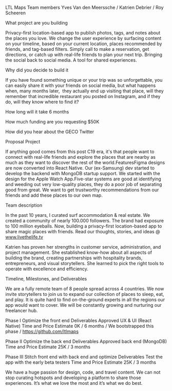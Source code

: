 
LTL Maps Team members
Yves Van den Meerssche / Katrien Debrier / Roy Scheeren

What project are you building

Privacy-first location-based app to publish photos, tags, and notes about the places you love. We change the user experience by surfacing content on your timeline, based on your current location, places recommended by friends, and tag-based filters. Simply call to make a reservation, get directions, or catch up with real-life friends to plan your next trip. Bringing the social back to social media. A tool for shared experiences.

Why did you decide to build it

If you have found something unique or your trip was so unforgettable, you can easily share it with your friends on social media, but what happens when, many months later,  they actually end up visiting that place, will they remember that incredible restaurant you posted on Instagram, and if they do, will they know where to find it?  

How long will it take
6 months

How much funding are you requesting
$50K

How did you hear about the GECO
Twitter

Proposal Project 

If anything good comes from this post C19 era, it's that people want to connect with real-life friends and explore the places that are nearby as much as they want to discover the rest of the world.FeaturesFigma designs are now converted into React Native. Our (ex-Samsung) dev started to develop the backend with MongoDB startup support. We started with the design for the Apple Watch App.Five-star systems are good at identifying and weeding out very low-quality places, they do a poor job of separating good from great. We want to get trustworthy recommendations from our friends and add these places to our own map.

Team description

In the past 10 years, I curated surf accommodation & real estate. We created a community of nearly 100.000 followers. The brand had exposure to 100 million eyeballs. Now, building a privacy-first location-based app to share magic places with friends. Read our thoughts, stories, and ideas @ www.livethelife.tv 

Katrien has proven her strengths in customer service, administration, and project management. She established know-how about all aspects of building the brand, creating partnerships with hospitality brands, entrepreneurs, and visual storytellers. She learned to pick the right tools to operate with excellence and efficiency.

Timeline, Milestones, and Deliverables

We are a fully remote team of 8 people spread across 4 countries. We now invite storytellers to join us to expand our collection of places to sleep, eat, and play. It is quite hard to find on-the-ground experts in all the regions our app would want to cover. We will be constantly growing and nurturing our freelancer hub.

Phase I Optimize the front end
Deliverables Approved UX & UI (React Native)
Time and Price Estimate 0K / 6 months / We bootstrapped this phase / https://github.com/ltlmaps

Phase II Optimize the back end
Deliverables Approved back end (MongoDB)
Time and Price Estimate 25K / 3 months

Phase III Stitch front end with back end and optimize
Deliverables Test the app with the early beta testers
Time and Price Estimate 25K / 3 months

We have a huge passion for design, code, and travel content. We can not stop curating hotspots and developing a platform to share those experiences. It’s what we love the most and it’s what we do best.

